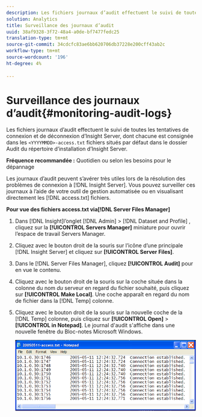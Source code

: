```yaml
---
description: Les fichiers journaux d’audit effectuent le suivi de toutes les tentatives de connexion et de déconnexion d’Insight Server, dont chacun est connecté aux fichiers <AAAAMMJJ>-access.txt situés par défaut dans le dossier Audit du répertoire d’installation d’Insight Server.
solution: Analytics
title: Surveillance des journaux d’audit
uuid: 38af9328-3f72-48a4-a0de-bf7477fedc25
translation-type: tm+mt
source-git-commit: 34cdcfc83ae6bb620706db37228e200cff43ab2c
workflow-type: tm+mt
source-wordcount: '196'
ht-degree: 4%

---
```



# Surveillance des journaux d’audit{#monitoring-audit-logs}

Les fichiers journaux d’audit effectuent le suivi de toutes les tentatives de connexion et de déconnexion d’Insight Server, dont chacune est consignée dans les `<YYYYMMDD>-access.txt` fichiers situés par défaut dans le dossier Audit du répertoire d’installation d’Insight Server.

**Fréquence recommandée :** Quotidien ou selon les besoins pour le dépannage

Les journaux d’audit peuvent s’avérer très utiles lors de la résolution des problèmes de connexion à [!DNL Insight Server]. Vous pouvez surveiller ces journaux à l’aide de votre outil de gestion automatisée ou en visualisant directement les [!DNL access.txt] fichiers.

**Pour vue des fichiers access.txt via[!DNL Server Files Manager]**

1. Dans [!DNL Insight]l’onglet [!DNL Admin] > [!DNL Dataset and Profile] , cliquez sur la **[!UICONTROL Servers Manager]** miniature pour ouvrir l’espace de travail Servers Manager.
1. Cliquez avec le bouton droit de la souris sur l’icône d’une principale [!DNL Insight Server] et cliquez sur **[!UICONTROL Server Files]**.
1. Dans le [!DNL Server Files Manager], cliquez **[!UICONTROL Audit]** pour en vue le contenu.
1. Cliquez avec le bouton droit de la souris sur la coche située dans la colonne du nom *du* serveur en regard du fichier souhaité, puis cliquez sur **[!UICONTROL Make Local]**. Une coche apparaît en regard du nom de fichier dans la [!DNL Temp] colonne.
1. Cliquez avec le bouton droit de la souris sur la nouvelle coche de la [!DNL Temp] colonne, puis cliquez sur **[!UICONTROL Open]** > **[!UICONTROL in Notepad]**. Le journal d&#39;audit s&#39;affiche dans une nouvelle fenêtre du Bloc-notes Microsoft Windows.

   ![Infos sur l’étape](assets/cfg_accesscontrol_accessFile.png)

